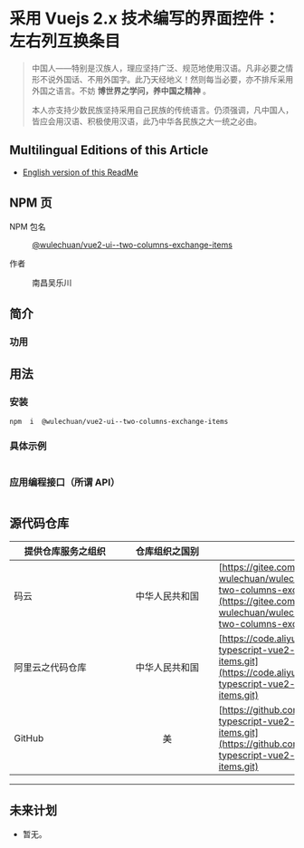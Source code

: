 # 采用 Vuejs 2.x 技术编写的界面控件：左右列互换条目

<link rel="stylesheet" href="./node_modules/@wulechuan/css-stylus-markdown-themes/源代码/发布的源代码/文章排版与配色方案集/层叠样式表/wulechuan-styles-for-html-via-markdown--vscode.default.min.css">


> 中国人——特别是汉族人，理应坚持广泛、规范地使用汉语。凡非必要之情形不说外国话、不用外国字。此乃天经地义！然则每当必要，亦不排斥采用外国之语言。不妨 **博世界之学问，养中国之精神** 。
>
> 本人亦支持少数民族坚持采用自己民族的传统语言。仍须强调，凡中国人，皆应会用汉语、积极使用汉语，此乃中华各民族之大一统之必由。



## Multilingual Editions of this Article

- [English version of this ReadMe](./documents/ReadMe.en-US.md)




## NPM 页

<dl>
<dt>NPM 包名</dt>
<dd>

[@wulechuan/vue2-ui--two-columns-exchange-items](https://www.npmjs.com/package/@wulechuan/vue2-ui--two-columns-exchange-items)

</dd>
<dt>作者</dt>
<dd><p>南昌吴乐川</p></dd>
</dl>





## 简介

### 功用







## 用法

### 安装

```sh
npm  i  @wulechuan/vue2-ui--two-columns-exchange-items
```





### 具体示例

```js

```


### 应用编程接口（所谓 API）



```ts

```



## 源代码仓库

| <span style="display:inline-block;width:180px;">提供仓库服务之组织</span> | <span style="display:inline-block;width:150px;">仓库组织之国别</span> | 仓库地址 |
| ------------- | :----------: | ------- |
| 码云           | 中华人民共和国 | [https://gitee.com/nanchang-wulechuan/wulechuan-typescript-vue2-ui--two-columns-exchange-items.git](https://gitee.com/nanchang-wulechuan/wulechuan-typescript-vue2-ui--two-columns-exchange-items.git) |
| 阿里云之代码仓库 | 中华人民共和国 | [https://code.aliyun.com/wulechuan/wulechuan-typescript-vue2-ui--two-columns-exchange-items.git](https://code.aliyun.com/wulechuan/wulechuan-typescript-vue2-ui--two-columns-exchange-items.git) |
| GitHub         | 美           | [https://github.com/wulechuan/wulechuan-typescript-vue2-ui--two-columns-exchange-items.git](https://github.com/wulechuan/wulechuan-typescript-vue2-ui--two-columns-exchange-items.git) |




---

## 未来计划

- 暂无。



